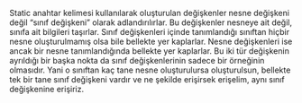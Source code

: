 Static anahtar kelimesi kullanılarak oluşturulan değişkenler nesne değişkeni değil “sınıf değişkeni” olarak adlandırılırlar. Bu değişkenler nesneye ait değil, sınıfa ait bilgileri taşırlar. Sınıf değişkenleri içinde tanımlandığı sınıftan hiçbir nesne oluşturulmamış olsa bile bellekte yer kaplarlar. Nesne değişkenleri ise ancak bir nesne tanımlandığında bellekte yer kaplarlar. Bu iki tür değişkenin ayrıldığı bir başka nokta da sınıf değişkenlerinin sadece bir örneğinin olmasıdır. Yani o sınıftan kaç tane nesne oluşturulursa oluşturulsun, bellekte tek bir tane sınıf değişkeni vardır ve ne şekilde erişirsek erişelim, aynı sınıf değişkenine erişiriz.
